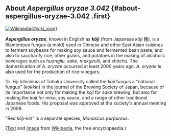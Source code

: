 About *Aspergillus oryzae 3.042* {#about-aspergillus-oryzae-3.042 .first}
--------------------------------

[![Wikipedia](/img/wikipedia_logo_v2_en.png){#wiki_icon}](http://en.wikipedia.org/wiki/Aspergillus_oryzae)

***Aspergillus oryzae***, known in English as ***kōji*** (from Japanese
*kōji* 麹), is a filamentous fungus (a mold) used in Chinese and other
East Asian cuisines to ferment soybeans for making soy sauce and
fermented bean paste, and also to saccharify rice, other grains, and
potatoes in the making of alcoholic beverages such as *huangjiu*,
*sake*, *makgeolli*, and *shōchū*. The domestication of *A. oryzae*
occurred at least 2000 years ago. *A. oryzae* is also used for the
production of rice vinegars.

Dr. Eiji Ichishima of Tohoku University called the *kōji* fungus a
\"national fungus\" (*kokkin*) in the journal of the Brewing Society of
Japan, because of its importance not only for making the *koji* for
*sake* brewing, but also for making the *koji* for *miso*, soy sauce,
and a range of other traditional Japanese foods. His proposal was
approved at the society\'s annual meeting in 2006.

\"Red *kōji-kin*\" is a separate species, *Monascus purpureus*.

([Text](http://en.wikipedia.org/wiki/Aspergillus_oryzae) and
[image](https://commons.wikimedia.org/wiki/File:Aspergillus_oryzae_(%E9%BA%B9).jpg)
from [Wikipedia](http://en.wikipedia.org/), the free encyclopaedia.)
